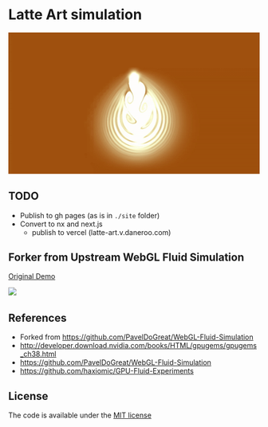 # Latte Art simulation

![Latte Art Animation](./latte-art-animation.gif)

## TODO

- Publish to gh pages (as is in `./site` folder)
- Convert to nx and next.js
  - publish to vercel (latte-art.v.daneroo.com)
## Forker from Upstream WebGL Fluid Simulation

[Original Demo](https://paveldogreat.github.io/WebGL-Fluid-Simulation/)

<img src="./screenshot.jpg?raw=true" width="880">

## References

- Forked from <https://github.com/PavelDoGreat/WebGL-Fluid-Simulation>
- <http://developer.download.nvidia.com/books/HTML/gpugems/gpugems_ch38.html>
- <https://github.com/PavelDoGreat/WebGL-Fluid-Simulation>
- <https://github.com/haxiomic/GPU-Fluid-Experiments>

## License

The code is available under the [MIT license](LICENSE)

